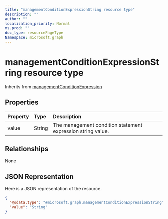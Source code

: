 ```yaml
---
title: "managementConditionExpressionString resource type"
description: ""
author: ""
localization_priority: Normal
ms.prod: ""
doc_type: resourcePageType
Namespace: microsoft.graph
---
```



# managementConditionExpressionString resource type




Inherits from [managementConditionExpression](../resources/managementConditionExpression.md)

## Properties
|Property|Type|Description|
|:---|:---|:---|
|value|String|The management condition statement expression string value.|

## Relationships
None

## JSON Representation
Here is a JSON representation of the resource.
<!-- {
  "blockType": "resource",
  "@odata.type": "microsoft.graph.managementConditionExpressionString"
}
-->
``` json
{
  "@odata.type": "#microsoft.graph.managementConditionExpressionString",
  "value": "String"
}
```

